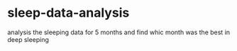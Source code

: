 # sleep-data-analysis
analysis the sleeping data for 5 months and find whic month was the best in deep sleeping 
